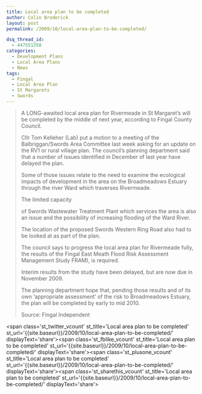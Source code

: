 ```yaml
---
title: Local area plan to be completed
author: Colin Broderick
layout: post
permalink: /2009/10/local-area-plan-to-be-completed/

dsq_thread_id:
  - 447551358
categories:
  - Development Plans
  - Local Area Plans
  - News
tags:
  - Fingal
  - Local Area Plan
  - St Margarets
  - Swords
---
```

> A LONG-awaited local area plan for Rivermeade in St Margaret&#8217;s will be completed by the middle of next year, according to Fingal County Council.
> 
> Cllr Tom Kelleher (Lab) put a motion to a meeting of the Balbriggan/Swords Area Committee last week asking for an update on the RV1 or rural village plan. The council&#8217;s planning department said that a number of issues identified in December of last year have delayed the plan.
> 
> Some of those issues relate to the need to examine the ecological impacts of development in the area on the Broadmeadows Estuary through the river Ward which traverses Rivermeade.
> 
> The limited capacity
> 
> of Swords Wastewater Treatment Plant which services the area is also an issue and the possibility of increasing flooding of the Ward River.
> 
> The location of the proposed Swords Western Ring Road also had to be looked at as part of the plan.
> 
> The council says to progress the local area plan for Rivermeade fully, the results of the Fingal East Meath Flood Risk Assessment Management Study FRAM), is required.
> 
> Interim results from the study have been delayed, but are now due in November 2009.
> 
> The planning department hope that, pending those results and of its own &#8216;appropriate assessment&#8217; of the risk to Broadmeadows Estuary, the plan will be completed by early to mid 2010.
> 
> Source: Fingal Independent

<span class='st\_twitter\_vcount' st\_title='Local area plan to be completed' st\_url='{{site.baseurl}}/2009/10/local-area-plan-to-be-completed/' displayText='share'></span><span class='st\_fblike\_vcount' st\_title='Local area plan to be completed' st\_url='{{site.baseurl}}/2009/10/local-area-plan-to-be-completed/' displayText='share'></span><span class='st\_plusone\_vcount' st\_title='Local area plan to be completed' st\_url='{{site.baseurl}}/2009/10/local-area-plan-to-be-completed/' displayText='share'></span><span class='st\_sharethis\_vcount' st\_title='Local area plan to be completed' st\_url='{{site.baseurl}}/2009/10/local-area-plan-to-be-completed/' displayText='share'></span>